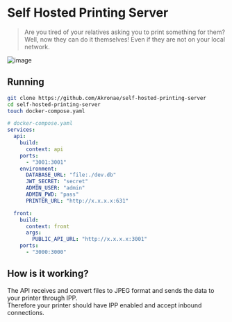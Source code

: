 # Self Hosted Printing Server

> Are you tired of your relatives asking you to print something for them? Well, now they can do it themselves! Even if they are not on your local network.

![image](https://github.com/user-attachments/assets/e91a0fb0-2502-4dda-803c-2a579004a242)

## Running

```bash
git clone https://github.com/Akronae/self-hosted-printing-server
cd self-hosted-printing-server
touch docker-compose.yaml
```

```yaml
# docker-compose.yaml
services:
  api:
    build:
      context: api
    ports:
      - "3001:3001"
    environment:
      DATABASE_URL: "file:./dev.db"
      JWT_SECRET: "secret"
      ADMIN_USER: "admin"
      ADMIN_PWD: "pass"
      PRINTER_URL: "http://x.x.x.x:631"

  front:
    build:
      context: front
      args:
        PUBLIC_API_URL: "http://x.x.x.x:3001"
    ports:
      - "3000:3000"
```

## How is it working?

The API receives and convert files to JPEG format and sends the data to your printer through IPP.  
Therefore your printer should have IPP enabled and accept inbound connections.
